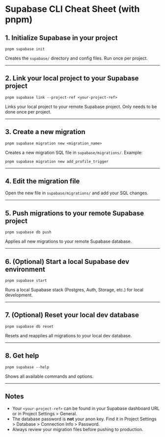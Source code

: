 # Supabase CLI Cheat Sheet (with pnpm)

## 1. Initialize Supabase in your project
```
pnpm supabase init
```
Creates the `supabase/` directory and config files. Run once per project.

---

## 2. Link your local project to your Supabase project
```
pnpm supabase link --project-ref <your-project-ref>
```
Links your local project to your remote Supabase project. Only needs to be done once per project.

---

## 3. Create a new migration
```
pnpm supabase migration new <migration_name>
```
Creates a new migration SQL file in `supabase/migrations/`.
Example:
```
pnpm supabase migration new add_profile_trigger
```

---

## 4. Edit the migration file
Open the new file in `supabase/migrations/` and add your SQL changes.

---

## 5. Push migrations to your remote Supabase project
```
pnpm supabase db push
```
Applies all new migrations to your remote Supabase database.

---

## 6. (Optional) Start a local Supabase dev environment
```
pnpm supabase start
```
Runs a local Supabase stack (Postgres, Auth, Storage, etc.) for local development.

---

## 7. (Optional) Reset your local dev database
```
pnpm supabase db reset
```
Resets and reapplies all migrations to your local dev database.

---

## 8. Get help
```
pnpm supabase --help
```
Shows all available commands and options.

---

## Notes
- Your `<your-project-ref>` can be found in your Supabase dashboard URL or in Project Settings > General.
- The database password is **not** your anon key. Find it in Project Settings > Database > Connection Info > Password.
- Always review your migration files before pushing to production. 